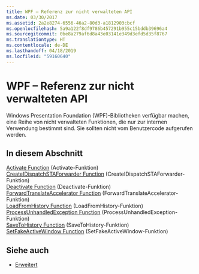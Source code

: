 ```yaml
---
title: WPF – Referenz zur nicht verwalteten API
ms.date: 03/30/2017
ms.assetid: 2a2e8274-6556-46a2-80d3-a1812903cbcf
ms.openlocfilehash: 5a9a122f8df9786b457291b955c15bddb39696a4
ms.sourcegitcommit: 0be8a279af6d8a43e03141e349d3efd5d35f8767
ms.translationtype: HT
ms.contentlocale: de-DE
ms.lasthandoff: 04/18/2019
ms.locfileid: "59160640"
---
```

# <a name="wpf-unmanaged-api-reference"></a>WPF – Referenz zur nicht verwalteten API
Windows Presentation Foundation (WPF)-Bibliotheken verfügbar machen, eine Reihe von nicht verwalteten Funktionen, die nur zur internen Verwendung bestimmt sind. Sie sollten nicht vom Benutzercode aufgerufen werden.  
  
## <a name="in-this-section"></a>In diesem Abschnitt  
 [Activate Function](activate-function-wpf-unmanaged-api-reference.md) (Activate-Funktion)  
 [CreateIDispatchSTAForwarder Function](createidispatchstaforwarder-function-wpf-unmanaged-api-reference.md) (CreateIDispatchSTAForwarder-Funktion)  
 [Deactivate Function](deactivate-function-wpf-unmanaged-api-reference.md) (Deactivate-Funktion)  
 [ForwardTranslateAccelerator Function](forwardtranslateaccelerator-function-wpf-unmanaged-api-reference.md) (ForwardTranslateAccelerator-Funktion)  
 [LoadFromHistory Function](loadfromhistory-function-wpf-unmanaged-api-reference.md) (LoadFromHistory-Funktion)  
 [ProcessUnhandledException Function](processunhandledexception-function-wpf-unmanaged-api-reference.md) (ProcessUnhandledException-Funktion)  
 [SaveToHistory Function](savetohistory-function-wpf-unmanaged-api-reference.md) (SaveToHistory-Funktion)  
 [SetFakeActiveWindow Function](setfakeactivewindow-function-wpf-unmanaged-api-reference.md) (SetFakeActiveWindow-Funktion)  
  
## <a name="see-also"></a>Siehe auch

- [Erweitert](index.md)
